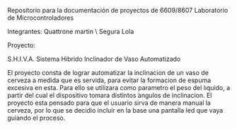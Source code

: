 Repositorio para la documentación de proyectos de
6609/8607 Laboratorio de Microcontroladores

Integrantes: 
            Quattrone martin \\
            Segura Lola 
            
Proyecto:

S.H.I.V.A. 
Sistema Hibrido Inclinador de Vaso Automatizado

El proyecto consta de lograr automatizar la inclinacion de un vaso de cerveza
a medida que es servida, para evitar la formacion de espuma excesiva en esta.
    Para ello se utilizara como parametro el peso del lıquido, a partir del cual el dispositivo tomara distintos
 ́angulos de inclinacion.
    El proyecto esta pensado para que el usuario sirva de manera manual la cerveza, por lo que se decidio incluir
en la base una pantalla led que vaya guiando el proceso.
